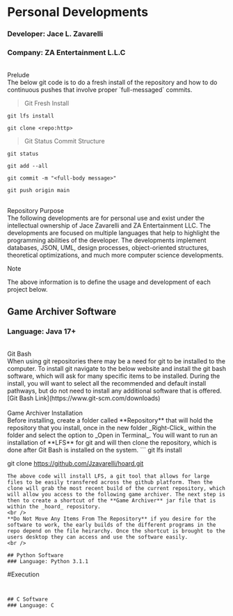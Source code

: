 # Personal Developments
### Developer: Jace L. Zavarelli
### Company: ZA Entertainment L.L.C
<br />
Prelude
<br />
The below git code is to do a fresh install of the repository and how to do continuous pushes that involve proper `full-messaged` commits.

> Git Fresh Install
```
git lfs install

git clone <repo:http>
```

> Git Status Commit Structure
```
git status

git add --all

git commit -m "<full-body message>"

git push origin main
```
<br />
Repository Purpose
<br />
The following developments are for personal use and exist under the intellectual ownership of Jace Zavarelli and ZA Entertainment LLC. The developments are focused on multiple languages that help to highlight the programming abilities of the developer. The developments implement databases, JSON, UML, design processes, object-oriented structures, theoretical optimizations, and much more computer science developments.

> [!NOTE]
> The above information is to define the usage and development of each project below.

## Game Archiver Software
### Language: Java 17+
<br />
Git Bash
<br />
When using git repositories there may be a need for git to be installed to the computer. To install git navigate to the below website and install the git bash software, which will ask for many specific items to be installed. During the install, you will want to select all the recommended and default install pathways, but do not need to install any additional software that is offered. 
<br />
[Git Bash Link](https://www.git-scm.com/downloads)
<br />
<br />
Game Archiver Installation
<br />
Before installing, create a folder called **Repository** that will hold the repository that you install, once in the new folder _Right-Click_ within the folder and select the option to _Open in Terminal_. You will want to run an installation of **LFS** for git and will then clone the repository, which is done after Git Bash is installed on the system.
```
git lfs install

git clone https://github.com/Jzavarelli/hoard.git
```
The above code will install LFS, a git tool that allows for large files to be easily transfered across the github platform. Then the clone will grab the most recent build of the current repository, which will allow you access to the following game archiver. The next step is then to create a shortcut of the **Game Archiver** jar file that is within the _hoard_ repository.
<br />
**Do Not Move Any Items From The Repository** if you desire for the software to work, the early builds of the different programs in the repo depend on the file heirarchy. Once the shortcut is brought to the users desktop they can access and use the software easily.
<br />

## Python Software
### Language: Python 3.1.1
```
#Execution
```


## C Software
### Language: C
```

```

